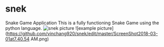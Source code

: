# snek
Snake Game Application This is a fully functioning Snake Game using the python language. 
![snek picture](https://github.com/Grey-Matter12302/brainstormGroup/blob/master/snek.jpg)
![example picture](https://github.com/vinchang920/snek/edit/master/ScreenShot2018-03-01at7.40.54 AM.png)
